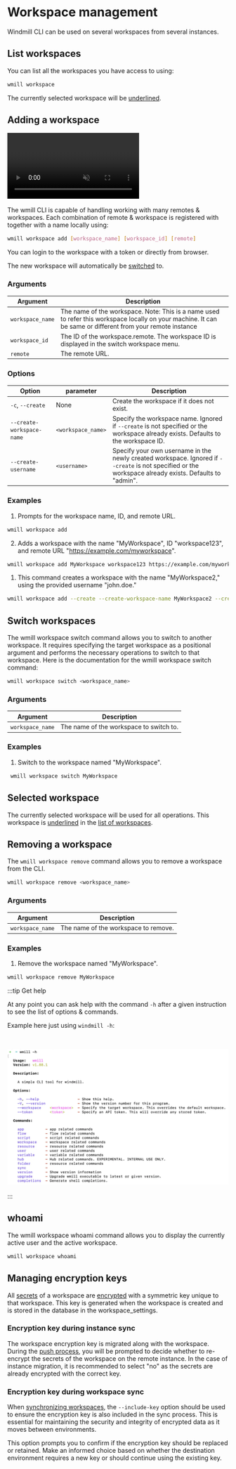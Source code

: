 # Workspace management

Windmill CLI can be used on several workspaces from several instances.

## List workspaces

You can list all the workspaces you have access to using:

```bash
wmill workspace
```

The currently selected workspace will be <ins>underlined</ins>.

## Adding a workspace

<video
    className="border-2 rounded-xl object-cover w-full h-full"
    autoPlay
    muted
    src="/videos/cli_add_workspace.mp4"
    controls
/>
<br/>

The wmill CLI is capable of handling working with many remotes & workspaces.
Each combination of remote & workspace is registered with together with a name
locally using:

```bash
wmill workspace add [workspace_name] [workspace_id] [remote]
```

You can login to the workspace with a token or directly from browser.

The new workspace will automatically be [switched](#switch-workspaces) to.

### Arguments

| Argument         | Description                                                                                                                                                 |
| ---------------- | ----------------------------------------------------------------------------------------------------------------------------------------------------------- |
| `workspace_name` | The name of the workspace. Note: This is a name used to refer this workspace locally on your machine. It can be same or different from your remote instance |
| `workspace_id`   | The ID of the workspace.remote. The workspace ID is displayed in the switch workspace menu.                                                                 |
| `remote`         | The remote URL.                                                                                                                                             |

### Options

| Option                    | parameter          | Description                                                                                                                                            |
| ------------------------- | ------------------ | ------------------------------------------------------------------------------------------------------------------------------------------------------ |
| `-c`, `--create`          | None               | Create the workspace if it does not exist.                                                                                                             |
| `--create-workspace-name` | `<workspace_name>` | Specify the workspace name. Ignored if `--create` is not specified or the workspace already exists. Defaults to the workspace ID.                      |
| `--create-username`       | `<username>`       | Specify your own username in the newly created workspace. Ignored if `--create` is not specified or the workspace already exists. Defaults to "admin". |

### Examples

1. Prompts for the workspace name, ID, and remote URL.

```bash
wmill workspace add
```

2. Adds a workspace with the name "MyWorkspace", ID "workspace123", and remote URL "<a href="https://example.com/myworkspace" rel="nofollow">https://example.com/myworkspace</a>".

```bash
wmill workspace add MyWorkspace workspace123 https://example.com/myworkspace
```

1. This command creates a workspace with the name "MyWorkspace2," using the provided username "john.doe."

```bash
wmill workspace add --create --create-workspace-name MyWorkspace2 --create-username john.doe
```

## Switch workspaces

The wmill workspace switch command allows you to switch to another workspace. It requires specifying the target workspace as a positional argument and performs the necessary operations to switch to that workspace. Here is the documentation for the wmill workspace switch command:

```bash
wmill workspace switch <workspace_name>
```

### Arguments

| Argument         | Description                             |
| ---------------- | --------------------------------------- |
| `workspace_name` | The name of the workspace to switch to. |

### Examples

1. Switch to the workspace named "MyWorkspace".

```bash
 wmill workspace switch MyWorkspace
```

## Selected workspace

The currently selected workspace will be used for all operations. This workspace
is <ins>underlined</ins> in the [list of workspaces](#list-workspaces).

## Removing a workspace

The `wmill workspace remove` command allows you to remove a workspace from the CLI.

```bash
wmill workspace remove <workspace_name>
```

### Arguments

| Argument         | Description                          |
| ---------------- | ------------------------------------ |
| `workspace_name` | The name of the workspace to remove. |

### Examples

1. Remove the workspace named "MyWorkspace".

```bash
wmill workspace remove MyWorkspace
```

:::tip Get help

At any point you can ask help with the command `-h` after a given instruction to see the list of options & commands.

Example here just using `windmill -h`:

<br/>

![CLI help](./cli_help.png.webp)

:::

## whoami

The wmill workspace whoami command allows you to display the currently active user and the active workspace.

```bash
wmill workspace whoami
```

## Managing encryption keys

All [secrets](../../core_concepts/2_variables_and_secrets/index.mdx#secrets) of a workspace are [encrypted](../../core_concepts/30_workspace_secret_encryption/index.mdx) with a symmetric key unique to that workspace. This key is generated when the workspace is created and is stored in the database in the workspace_settings.

### Encryption key during instance sync

The workspace encryption key is migrated along with the workspace. During the [push process](./sync.mdx#pushing-an-instance), you will be prompted to decide whether to re-encrypt the secrets of the workspace on the remote instance. In the case of instance migration, it is recommended to select "no" as the secrets are already encrypted with the correct key.

### Encryption key during workspace sync

When [synchronizing workspaces](./sync.mdx), the `--include-key` option should be used to ensure the encryption key is also included in the sync process. This is essential for maintaining the security and integrity of encrypted data as it moves between environments.

This option prompts you to confirm if the encryption key should be replaced or retained. Make an informed choice based on whether the destination environment requires a new key or should continue using the existing key.